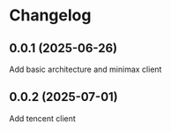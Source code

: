 # Changelog

## 0.0.1 (2025-06-26)
Add basic architecture and minimax client

## 0.0.2 (2025-07-01)
Add tencent client
